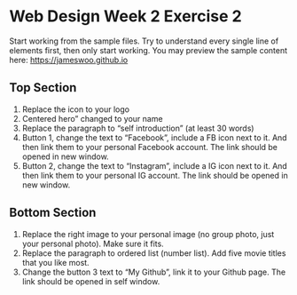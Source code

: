 # Web Design Week 2 Exercise 2 #
Start working from the sample files. Try to understand every single line of elements first, then only start working.
You may preview the sample content here:
https://jameswoo.github.io

## Top Section ##
1. Replace the icon to your logo
2. Centered hero” changed to your name
3. Replace the paragraph to “self introduction” (at least 30 words)
4. Button 1, change the text to “Facebook”, include a FB icon next to it. And then link them to your personal Facebook account. The link should be opened in new window.
5. Button 2, change the text to “Instagram”, include a IG icon next to it. And then link them to your personal IG account. The link should be opened in new window.

## Bottom Section ##
1. Replace the right image to your personal image (no group photo, just your personal photo). Make sure it fits.
2. Replace the paragraph to ordered list (number list). Add five movie titles that you like most.
3. Change the button 3 text to “My Github”, link it to your Github page.  The link should be opened in self window.

